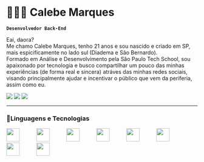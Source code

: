 # 👨🏻‍💻 Calebe Marques

**`Desenvolvedor Back-End`**

Eai, daora?</br>
Me chamo Calebe Marques, tenho 21 anos e sou nascido e criado em SP, mais espicificamente no lado sul (Diadema e São Bernardo).</br>
Formado em Análise e Desenvolvimento pela São Paulo Tech School, sou apaixonado por tecnologia e busco compartilhar um pouco das minhas experiências (de forma real e sincera) atráves das minhas redes sociais, visando principalmente ajudar e incentivar o público que vem da periferia, assim como eu.</br>
<div>
  <a href="https://www.linkedin.com/in/calebemarquesreboucas/"><img src="https://img.shields.io/badge/LinkedIn-0077B5?style=for-the-badge&logo=linkedin&logoColor=white"></a>
  <a href=""><img src="https://img.shields.io/badge/Instagram-E4405F?style=for-the-badge&logo=instagram&logoColor=white"></a>
  <a href="https://www.tiktok.com/@mrqz.world"><img src="https://img.shields.io/badge/TikTok-000000?style=for-the-badge&logo=tiktok&logoColor=white"></a>  
</div>

---

### 🤖Linguagens e Tecnologias
<div>
  <img width="35px" style="padding-right: 40px" src="https://cdn.jsdelivr.net/gh/devicons/devicon@latest/icons/python/python-original.svg" />
  <img width="35px" style="padding-right: 40px" src="https://cdn.jsdelivr.net/gh/devicons/devicon@latest/icons/fastapi/fastapi-original.svg" />
  <img width="35px" style="padding-right: 40px" src="https://cdn.jsdelivr.net/gh/devicons/devicon@latest/icons/mysql/mysql-original.svg" />
  <img width="35px" style="padding-right: 40px" src="https://cdn.jsdelivr.net/gh/devicons/devicon@latest/icons/docker/docker-original.svg" />
  <img width="35px" style="padding-right: 40px" src="https://cdn.jsdelivr.net/gh/devicons/devicon@latest/icons/git/git-original.svg" />
  <img width="35px" style="padding-right: 40px" src="https://cdn.jsdelivr.net/gh/devicons/devicon@latest/icons/html5/html5-original.svg" />
  <img width="35px" style="padding-right: 40px" src="https://cdn.jsdelivr.net/gh/devicons/devicon@latest/icons/css3/css3-original.svg" />
  <img width="35px" style="padding-right: 40px" src="https://cdn.jsdelivr.net/gh/devicons/devicon@latest/icons/tailwindcss/tailwindcss-original.svg" />      
</div>

          
          



